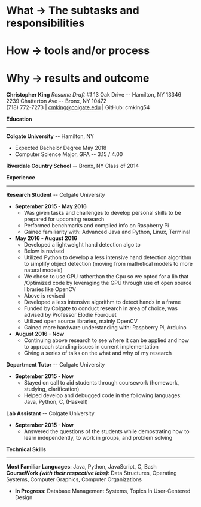 # What -> The subtasks and responsibilities 
# How -> tools and/or process
# Why -> results and outcome

**Christopher King** _Resume Draft #1_ 
13 Oak Drive -- Hamilton, NY 13346  
2239 Chatterton Ave -- Bronx, NY 10472  
(718) 772-7273 | cmking@colgate.edu | GitHub: cmking54

**Education**
***
**Colgate University** -- Hamilton, NY
* Expected Bachelor Degree May 2018  
* Computer Science Major, GPA -- 3.15 / 4.00

**Riverdale Country School** -- Bronx, NY Class of 2014

**Experience** 
***
**Research Student** -- Colgate University
* **September 2015 - May 2016**
    * Was given tasks and challenges to develop personal skills to be prepared for upcoming research
    * Performed benchmarks and complied info on Raspberry Pi
    * Gained familiarity with: Advanced Java and Python, Linux, Terminal
* **May 2016 - August 2016**
    * Developed a lightweight hand detection algo to 
    * Below is revised
    * Utilized Python to develop a less intensive hand detection algorithm to simplify object detection (moving from mathetical models to more natural models)
    * We chose to use GPU ratherthan the Cpu so we opted for a lib that /Optimized code by leveraging the GPU through use of open source libraries like OpenCV
    * Above is revised
    * Developed a less intensive algorithm to detect hands in a frame 
    * Funded by Colgate to conduct research in area of choice, was advised by Professor Elodie Fourquet
    * Utilized open source libraries, mainly OpenCV
    * Gained more hardware understanding with: Raspberry Pi, Arduino
* **August 2016 - Now**
    * Continuing above research to see where it can be applied and how to approach standing issues in current implementation
    * Giving a series of talks on the what and why of my research

**Department Tutor** -- Colgate University
* **September 2015 - Now**
    * Stayed on call to aid students through coursework (homework, studying, clarification)
    * Helped develop and debugged code in the following languages: Java, Python, C, (Haskell)

**Lab Assistant** -- Colgate University
* **September 2015 - Now**
    * Answered the questions of the students while demostrating how to learn independently, to work in groups, and problem solving  

**Technical Skills**
***
**Most Familiar Languages**: Java, Python, JavaScript, C, Bash  
**CourseWork _(with their respective labs)_**: Data Structures, Operating Systems, Computer Graphics, Computer Organizations
* **In Progress**: Database Management Systems, Topics In User-Centered Design 
